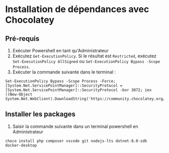 # Installation de dépendances avec Chocolatey

## Pré-requis

1. Exécuter Powershell en tant qu'Administrateur
2. Exécutez `Get-ExecutionPolicy`. Si le résultat est `Restricted`, exécutez `Set-ExecutionPolicy AllSigned` ou `Set-ExecutionPolicy Bypass -Scope Process`.
3. Exécuter la commande suivante dans le terminal :

```pwsh
Set-ExecutionPolicy Bypass -Scope Process -Force; [System.Net.ServicePointManager]::SecurityProtocol = [System.Net.ServicePointManager]::SecurityProtocol -bor 3072; iex ((New-Object System.Net.WebClient).DownloadString('https://community.chocolatey.org/install.ps1'))
```

## Installer les packages

1. Saisir la commande suivante dans un terminal powershell en Administrateur

```pwsh
choco install php composer vscode git nodejs-lts dotnet-8.0-sdk docker-desktop
```
